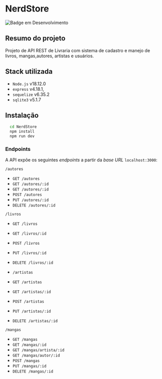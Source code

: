 
# NerdStore

![Badge em Desenvolvimento](http://img.shields.io/static/v1?label=STATUS&message=EM%20DESENVOLVIMENTO&color=GREEN)

## Resumo do projeto
Projeto de API REST de Livraria com sistema de cadastro e manejo de livros, mangas,autores, artistas e usuários.


## Stack utilizada

* `Node.js` v18.12.0
* `express` v4.18.1,
* `sequelize` v6.35.2
* `sqlite3` v5.1.7




## Instalação


```bash
  cd NerdStore
  npm install
  npm run dev
```
    
### Endpoints

A API expõe os seguintes *endpoints* a partir da *base URL* `localhost:3000`:

`/autores`
* `GET /autores`
* `GET /autores/:id`
* `GET /autores/:id`
* `POST /autores`
* `PUT /autores/:id`
* `DELETE /autores/:id`

`/livros`
* `GET /livros`
* `GET /livros/:id`
* `POST /livros`
* `PUT /livros/:id`
* `DELETE /livros/:id`

* `/artistas`
* `GET /artistas`
* `GET /artistas/:id`
* `POST /artistas`
* `PUT /artistas/:id`
* `DELETE /artistas/:id`




`/mangas`
* `GET /mangas`
* `GET /mangas/:id`
* `GET /mangas/artista/:id`
* `GET /mangas/autor/:id`
* `POST /mangas`
* `PUT /mangas/:id`
* `DELETE /mangas/:id`
